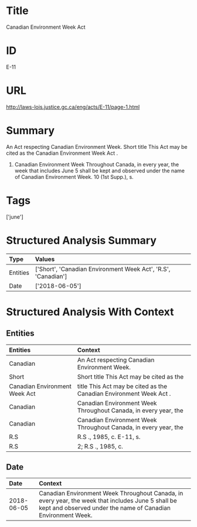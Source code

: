 # Title
Canadian Environment Week Act


# ID
E-11

# URL
http://laws-lois.justice.gc.ca/eng/acts/E-11/page-1.html


# Summary
An Act respecting Canadian Environment Week.
Short title This Act may be cited as the  Canadian Environment Week Act .
1. Canadian Environment Week Throughout Canada, in every year, the week that includes June 5 shall be kept and observed under the name of Canadian Environment Week.
10 (1st Supp.), s.


# Tags
['june']


# Structured Analysis Summary
| Type     | Values                                                        |
|:---------|:--------------------------------------------------------------|
| Entities | ['Short', 'Canadian Environment Week Act', 'R.S', 'Canadian'] |
| Date     | ['2018-06-05']                                                |


# Structured Analysis With Context
 


## Entities
| Entities                      | Context                                                             |
|:------------------------------|:--------------------------------------------------------------------|
| Canadian                      | An Act respecting  Canadian  Environment Week.                      |
| Short                         | Short title This Act may be cited as the                            |
| Canadian Environment Week Act | title This Act may be cited as the Canadian Environment Week Act  . |
| Canadian                      | Canadian Environment Week Throughout Canada, in every year, the     |
| Canadian                      | Canadian Environment Week Throughout Canada, in every year, the     |
| R.S                           | R.S ., 1985, c. E-11, s.                                            |
| R.S                           | 2;  R.S ., 1985, c.                                                 |


## Date
| Date       | Context                                                                                                                                                           |
|:-----------|:------------------------------------------------------------------------------------------------------------------------------------------------------------------|
| 2018-06-05 | Canadian Environment Week Throughout Canada, in every year, the week that includes June 5 shall be kept and observed under the name of Canadian Environment Week. |


